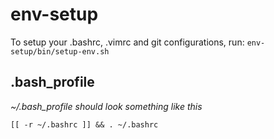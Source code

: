 # env-setup

To setup your .bashrc, .vimrc and git configurations, run: `env-setup/bin/setup-env.sh`

## .bash_profile
_~/.bash_profile should look something like this_
```
[[ -r ~/.bashrc ]] && . ~/.bashrc
```
